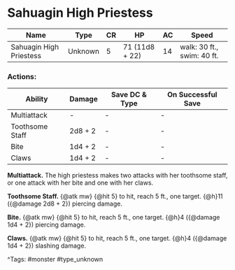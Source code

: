 # Sahuagin High Priestess

| Name | Type | CR | HP | AC | Speed |
|------|------|----|----|----|-------|
| Sahuagin High Priestess | Unknown | 5 | 71 (11d8 + 22) | 14 | walk: 30 ft., swim: 40 ft. |

### Actions:

| Ability | Damage | Save DC & Type | On Successful Save |
|---------|--------|----------------|--------------------|
| Multiattack | - | - | - |
| Toothsome Staff | 2d8 + 2 | - | - |
| Bite | 1d4 + 2 | - | - |
| Claws | 1d4 + 2 | - | - |


**Multiattack.** The high priestess makes two attacks with her toothsome staff, or one attack with her bite and one with her claws.

**Toothsome Staff.** {@atk mw} {@hit 5} to hit, reach 5 ft., one target. {@h}11 ({@damage 2d8 + 2}) piercing damage.

**Bite.** {@atk mw} {@hit 5} to hit, reach 5 ft., one target. {@h}4 ({@damage 1d4 + 2}) piercing damage.

**Claws.** {@atk mw} {@hit 5} to hit, reach 5 ft., one target. {@h}4 ({@damage 1d4 + 2}) slashing damage.

^Tags: #monster #type_unknown